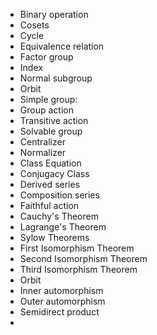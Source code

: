 - Binary operation
- Cosets
- Cycle
- Equivalence relation
- Factor group
- Index
- Normal subgroup
- Orbit
- Simple group:
- Group action
- Transitive action
- Solvable group
- Centralizer
- Normalizer
- Class Equation
- Conjugacy Class
- Derived series
- Composition series
- Faithful action
- Cauchy's Theorem
- Lagrange's Theorem
- Sylow Theorems
- First Isomorphism Theorem
- Second Isomorphism Theorem
- Third Isomorphism Theorem
- Orbit
- Inner automorphism
- Outer automorphism
- Semidirect product
-
